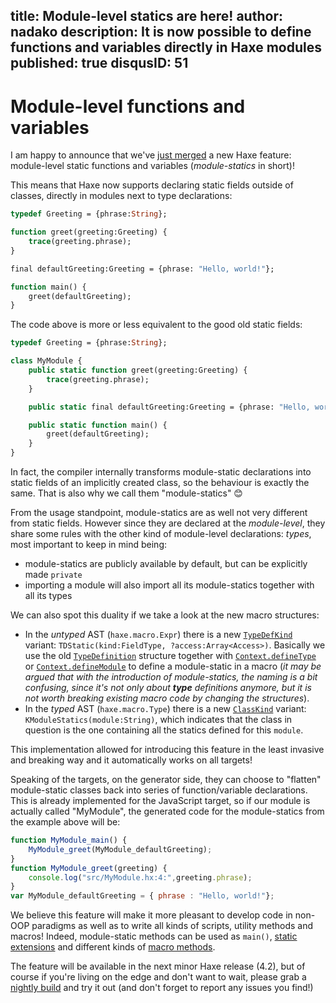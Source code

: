 title: Module-level statics are here!
author: nadako
description: It is now possible to define functions and variables directly in Haxe modules
published: true
disqusID: 51
---
# Module-level functions and variables

I am happy to announce that we've [just merged](https://github.com/HaxeFoundation/haxe/pull/8460) a new Haxe feature: module-level static functions and variables (_module-statics_ in short)!

This means that Haxe now supports declaring static fields outside of classes, directly in modules next to type declarations:

```haxe
typedef Greeting = {phrase:String};

function greet(greeting:Greeting) {
	trace(greeting.phrase);
}

final defaultGreeting:Greeting = {phrase: "Hello, world!"};

function main() {
	greet(defaultGreeting);
}
```

The code above is more or less equivalent to the good old static fields:

```haxe
typedef Greeting = {phrase:String};

class MyModule {
	public static function greet(greeting:Greeting) {
		trace(greeting.phrase);
	}

	public static final defaultGreeting:Greeting = {phrase: "Hello, world!"};

	public static function main() {
		greet(defaultGreeting);
	}
}
```

In fact, the compiler internally transforms module-static declarations into static fields of an implicitly created class, so the behaviour is exactly the same. That is also why we call them "module-statics" 😊

From the usage standpoint, module-statics are as well not very different from static fields. However since they are declared at the _module-level_, they share some rules with the other kind of module-level declarations: _types_, most important to keep in mind being:

 - module-statics are publicly available by default, but can be explicitly made `private`
 - importing a module will also import all its module-statics together with all its types

We can also spot this duality if we take a look at the new macro structures:

 * In the *untyped* AST (`haxe.macro.Expr`) there is a new [`TypeDefKind`](https://api.haxe.org/v/development/haxe/macro/TypeDefKind.html) variant: `TDStatic(kind:FieldType, ?access:Array<Access>)`. Basically we use the old [`TypeDefinition`](https://api.haxe.org/v/development/haxe/macro/TypeDefinition.html) structure together with [`Context.defineType`](https://api.haxe.org/v/development/haxe/macro/Context.html#defineType) or [`Context.defineModule`](https://api.haxe.org/v/development/haxe/macro/Context.html#defineModule) to define a module-static in a macro (*it may be argued that with the introduction of module-statics, the naming is a bit confusing, since it's not only about **type** definitions anymore, but it is not worth breaking existing macro code by changing the structures*).
 * In the *typed* AST (`haxe.macro.Type`) there is a new [`ClassKind`](https://api.haxe.org/v/development/haxe/macro/ClassKind.html) variant: `KModuleStatics(module:String)`, which indicates that the class in question is the one containing all the statics defined for this `module`.

This implementation allowed for introducing this feature in the least invasive and breaking way and it automatically works on all targets!

Speaking of the targets, on the generator side, they can choose to "flatten" module-static classes back into series of function/variable declarations. This is already implemented for the JavaScript target, so if our module is actually called "MyModule", the generated code for the module-statics from the example above will be:

```js
function MyModule_main() {
	MyModule_greet(MyModule_defaultGreeting);
}
function MyModule_greet(greeting) {
	console.log("src/MyModule.hx:4:",greeting.phrase);
}
var MyModule_defaultGreeting = { phrase : "Hello, world!"};
```

We believe this feature will make it more pleasant to develop code in non-OOP paradigms as well as to write all kinds of scripts, utility methods and macros! Indeed, module-static methods can be used as `main()`, [static extensions](https://haxe.org/manual/lf-static-extension.html) and different kinds of [macro methods](https://haxe.org/manual/macro.html).

The feature will be available in the next minor Haxe release (4.2), but of course if you're living on the edge and don't want to wait, please grab a [nightly build](https://build.haxe.org/) and try it out (and don't forget to report any issues you find!)
